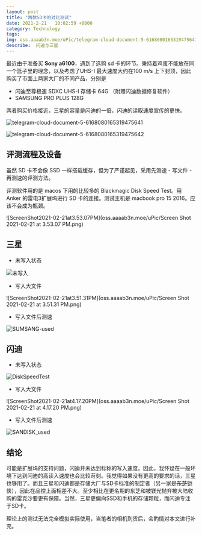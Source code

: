 ```yaml
---
layout: post
title: "两款SD卡的对比测试"
date: 2021-2-21   10:02:59 +0800
category: Technology
tags: 
img: oss.aaaab3n.moe/uPic/telegram-cloud-document-5-6168080165319475641.jpg
describe:  闪迪与三星
---
```




最近由于准备买 **Sony a6100**，遇到了选购 sd 卡的环节。秉持着鸡蛋不能放在同一个篮子里的理念，以及考虑了UHS-I 最大速度大约在100 m/s 上下封顶，因此购买了市面上两家大厂的不同产品，分别是

-  闪迪至尊极速 SDXC UHS-I 存储卡 64G （附赠闪迪数据修复软件）
- SAMSUNG PRO PLUS 128G

两者购买价格接近，三星的容量是闪迪的一倍，闪迪的读取速度宣传的更快。

![telegram-cloud-document-5-6168080165319475641](oss.aaaab3n.moe/uPic/telegram-cloud-document-5-6168080165319475641.jpg)

![telegram-cloud-document-5-6168080165319475642](oss.aaaab3n.moe/uPic/telegram-cloud-document-5-6168080165319475642.jpg)

## 评测流程及设备

虽然 SD 卡不会像 SSD 一样搭载缓存，但为了严谨起见，采用先测速 - 写文件 -再测速的评测方法。 

评测软件用的是 macos 下用的比较多的 Blackmagic Disk Speed Test。用 Anker 的雷电3扩展坞进行 SD 卡的连接。测试主机是 macbook pro 15 2016。应该不会成为瓶颈。

![ScreenShot2021-02-21at3.53.07PM](oss.aaaab3n.moe/uPic/Screen Shot 2021-02-21 at 3.53.07 PM.png)

## 三星

- 未写入状态

![未写入](oss.aaaab3n.moe/uPic/samsung-unused.png)

- 写入大文件

![ScreenShot2021-02-21at3.51.31PM](oss.aaaab3n.moe/uPic/Screen Shot 2021-02-21 at 3.51.31 PM.png)

- 写入文件后测速

![SUMSANG-used](oss.aaaab3n.moe/uPic/SUMSANG-used.png)



## 闪迪

- 未写入状态

![DiskSpeedTest](oss.aaaab3n.moe/uPic/DiskSpeedTest.png)

- 写入大文件

![ScreenShot2021-02-21at4.17.20PM](oss.aaaab3n.moe/uPic/Screen Shot 2021-02-21 at 4.17.20 PM.png)

- 写入文件后测速

![SANDISK_used](oss.aaaab3n.moe/uPic/SANDISK_used.png)



## 结论

可能是扩展坞的支持问题，闪迪并未达到标称的写入速度。因此，我怀疑在一般环境下达到闪迪的高读入速度也会比较苛刻。我觉得如果没有更高的要求的话，三星也够用了。而且三星和闪迪都是存储大厂与SD卡标准的制定者（另一家是<del>东芝</del>铠侠），因此在品控上面相差不大。至少相比在更名期的东芝和被镁光抛弃被大陆收购的雷克沙要更有保障。当然，三星更偏向SSD和手机的存储颗粒，而闪迪专注于SD卡。

理论上的测试无法完全模拟实际使用，当笔者的相机到货后，会酌情对本文进行补充。